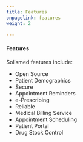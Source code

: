 ```yaml
---
title: Features
onpagelink: features
weight: 2

---
```


#### **Features**

Solismed features include:

*   Open Source
*   Patient Demographics
*   Secure
*   Appointment Reminders
*   e-Prescribing
*   Reliable
*   Medical Billing Service
*   Appointment Scheduling
*   Patient Portal
*   Drug Stock Control

 